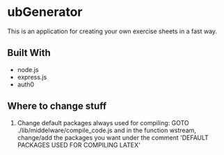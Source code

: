 # ubGenerator

This is an application for creating your own exercise sheets in a fast way.

## Built With

* node.js
* express.js
* auth0

## Where to change stuff

1) Change default packages always used for compiling:
GOTO ./lib/middelware/compile_code.js and in the function wstream, change/add the packages you want under the comment 'DEFAULT PACKAGES USED FOR COMPILING LATEX'